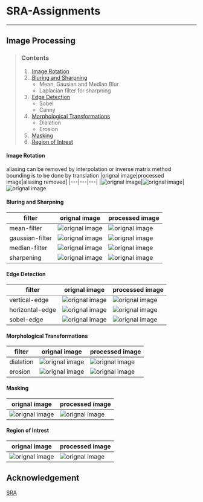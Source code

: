 # SRA-Assignments
***
## Image Processing
> ### Contents
> 1. .[Image Rotation](#Image-Rotation)
> 1. .[Bluring and Sharpning](#Bluring-and-Sharpning)
>    - Mean, Gausian and Median Blur
>    - Laplacian filter for sharpning
> 1. .[Edge Detection](#Edge-Detection)
>    - Sobel
>    - Canny  
> 1. .[Morphological Transformations](#Morphological-Transformations)
>    - Dialation
>    - Erosion
> 1. .[Masking](#Masking)
> 1. .[Region of Intrest](#Region-of-Intrest)
#### Image Rotation
aliasing can be removed by interpolation or inverse matrix method<br>
bounding is to be done by translation
|orignal image|processed image|aliasing removed|
|---|---|---|
|![orignal image](/img_processing/orignal_assets/rotate.png)|![orignal image](/img_processing/processed_assets/rotate.png)|![orignal image](/img_processing/processed_assets/rotate2.png)
#### Bluring and Sharpning
|filter|orignal image|processed image|
|---|---|---|
|mean-filter|![orignal image](/img_processing/orignal_assets/blur.jpeg)|![orignal image](/img_processing/processed_assets/box-blur.png)|
|gaussian-filter|![orignal image](/img_processing/orignal_assets/blur.jpeg)|![orignal image](/img_processing/processed_assets/gausian.png)|
|median-filter|![orignal image](/img_processing/orignal_assets/filter.png)|![orignal image](/img_processing/processed_assets/median.png)|
|sharpening|![orignal image](/img_processing/orignal_assets/filter.png)|![orignal image](/img_processing/processed_assets/sharpen.png)|
#### Edge Detection
|filter|orignal image|processed image|
|---|---|---|
|vertical-edge|![orignal image](/img_processing/orignal_assets/edge-detection2.jpg)|![orignal image](/img_processing/processed_assets/vertical.png)|
|horizontal-edge|![orignal image](/img_processing/orignal_assets/edge-detection2.jpg)|![orignal image](/img_processing/processed_assets/hoerizontal.png)|
|sobel-edge|![orignal image](/img_processing/orignal_assets/edge-detection2.jpg)|![orignal image](/img_processing/processed_assets/sobel.png)|
#### Morphological Transformations
|filter|orignal image|processed image|
|---|---|---|
|dialation|![orignal image](/img_processing/orignal_assets/morphological.png)|![orignal image](/img_processing/processed_assets/dia.png)|
|erosion|![orignal image](/img_processing/orignal_assets/morphological.png)|![orignal image](/img_processing/processed_assets/erosion.png)|
#### Masking
|orignal image|processed image|
|---|---|
|![orignal image](/img_processing/orignal_assets/mask.jpg)|![orignal image](/img_processing/processed_assets/masking.png)|
#### Region of Intrest
|orignal image|processed image|
|---|---|
|![orignal image](/img_processing/orignal_assets/roi.jpg)|![orignal image](/img_processing/processed_assets/roi.png)|
## Acknowledgement
[SRA](https://github.com/SRA-VJTI)
